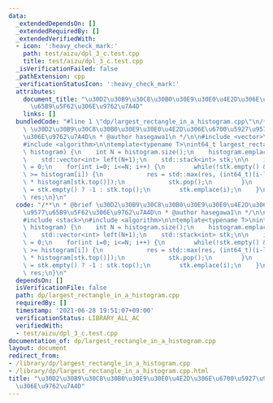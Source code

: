```yaml
---
data:
  _extendedDependsOn: []
  _extendedRequiredBy: []
  _extendedVerifiedWith:
  - icon: ':heavy_check_mark:'
    path: test/aizu/dpl_3_c.test.cpp
    title: test/aizu/dpl_3_c.test.cpp
  _isVerificationFailed: false
  _pathExtension: cpp
  _verificationStatusIcon: ':heavy_check_mark:'
  attributes:
    document_title: "\u30D2\u30B9\u30C8\u30B0\u30E9\u30E0\u4E2D\u306E\u6700\u5927\u9577\
      \u65B9\u5F62\u306E\u9762\u7A4D"
    links: []
  bundledCode: "#line 1 \"dp/largest_rectangle_in_a_histogram.cpp\"\n/**\n * @brief\
    \ \u30D2\u30B9\u30C8\u30B0\u30E9\u30E0\u4E2D\u306E\u6700\u5927\u9577\u65B9\u5F62\
    \u306E\u9762\u7A4D\n * @author hasegawa1\n */\n\n#include <vector>\n#include <stack>\n\
    #include <algorithm>\n\ntemplate<typename T>\nint64_t largest_rectangle(std::vector<T>\
    \ histogram) {\n    int N = histogram.size();\n    histogram.emplace_back(0);\n\
    \    std::vector<int> left(N+1);\n    std::stack<int> stk;\n\n    int64_t res\
    \ = 0;\n    for(int i=0; i<=N; i++) {\n        while(!stk.empty() && histogram[stk.top()]\
    \ >= histogram[i]) {\n            res = std::max(res, (int64_t)(i-left[stk.top()]-1)\
    \ * histogram[stk.top()]);\n            stk.pop();\n        }\n        left[i]\
    \ = stk.empty() ? -1 : stk.top();\n        stk.emplace(i);\n    }\n\n    return\
    \ res;\n}\n"
  code: "/**\n * @brief \u30D2\u30B9\u30C8\u30B0\u30E9\u30E0\u4E2D\u306E\u6700\u5927\
    \u9577\u65B9\u5F62\u306E\u9762\u7A4D\n * @author hasegawa1\n */\n\n#include <vector>\n\
    #include <stack>\n#include <algorithm>\n\ntemplate<typename T>\nint64_t largest_rectangle(std::vector<T>\
    \ histogram) {\n    int N = histogram.size();\n    histogram.emplace_back(0);\n\
    \    std::vector<int> left(N+1);\n    std::stack<int> stk;\n\n    int64_t res\
    \ = 0;\n    for(int i=0; i<=N; i++) {\n        while(!stk.empty() && histogram[stk.top()]\
    \ >= histogram[i]) {\n            res = std::max(res, (int64_t)(i-left[stk.top()]-1)\
    \ * histogram[stk.top()]);\n            stk.pop();\n        }\n        left[i]\
    \ = stk.empty() ? -1 : stk.top();\n        stk.emplace(i);\n    }\n\n    return\
    \ res;\n}\n"
  dependsOn: []
  isVerificationFile: false
  path: dp/largest_rectangle_in_a_histogram.cpp
  requiredBy: []
  timestamp: '2021-06-28 19:51:07+09:00'
  verificationStatus: LIBRARY_ALL_AC
  verifiedWith:
  - test/aizu/dpl_3_c.test.cpp
documentation_of: dp/largest_rectangle_in_a_histogram.cpp
layout: document
redirect_from:
- /library/dp/largest_rectangle_in_a_histogram.cpp
- /library/dp/largest_rectangle_in_a_histogram.cpp.html
title: "\u30D2\u30B9\u30C8\u30B0\u30E9\u30E0\u4E2D\u306E\u6700\u5927\u9577\u65B9\u5F62\
  \u306E\u9762\u7A4D"
---
```

